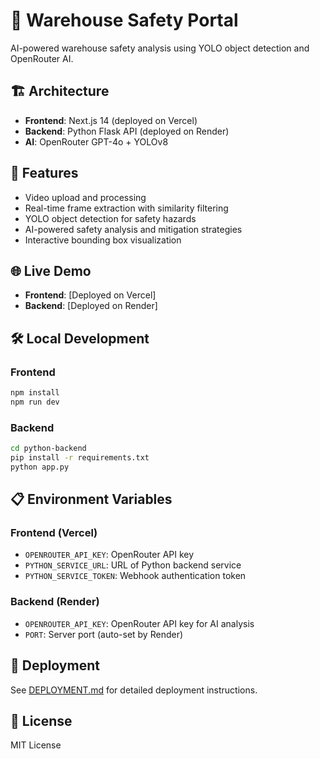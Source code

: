 # 🚨 Warehouse Safety Portal

AI-powered warehouse safety analysis using YOLO object detection and OpenRouter AI.

## 🏗️ Architecture

- **Frontend**: Next.js 14 (deployed on Vercel)
- **Backend**: Python Flask API (deployed on Render)
- **AI**: OpenRouter GPT-4o + YOLOv8

## 🚀 Features

- Video upload and processing
- Real-time frame extraction with similarity filtering
- YOLO object detection for safety hazards
- AI-powered safety analysis and mitigation strategies
- Interactive bounding box visualization

## 🌐 Live Demo

- **Frontend**: [Deployed on Vercel]
- **Backend**: [Deployed on Render]

## 🛠️ Local Development

### Frontend
```bash
npm install
npm run dev
```

### Backend
```bash
cd python-backend
pip install -r requirements.txt
python app.py
```

## 📋 Environment Variables

### Frontend (Vercel)
- `OPENROUTER_API_KEY`: OpenRouter API key
- `PYTHON_SERVICE_URL`: URL of Python backend service
- `PYTHON_SERVICE_TOKEN`: Webhook authentication token

### Backend (Render)
- `OPENROUTER_API_KEY`: OpenRouter API key for AI analysis
- `PORT`: Server port (auto-set by Render)

## 🚀 Deployment

See [DEPLOYMENT.md](./DEPLOYMENT.md) for detailed deployment instructions.

## 📝 License

MIT License